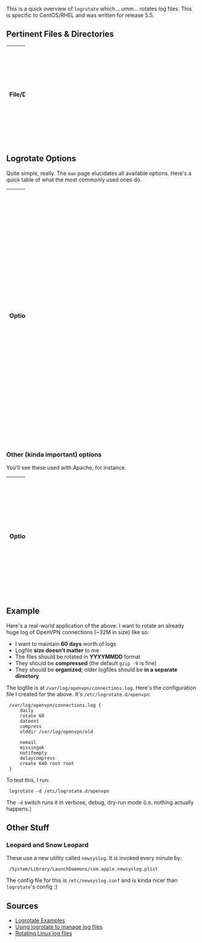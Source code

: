 This is a quick overview of `logrotate` which... umm... rotates log
files. This is specific to CentOS/RHEL and was written for release 5.5.

Pertinent Files & Directories
-----------------------------

<table style="width:10%;">
<colgroup>
<col width="4%" />
<col width="0%" />
<col width="0%" />
<col width="0%" />
<col width="0%" />
<col width="0%" />
<col width="0%" />
<col width="0%" />
<col width="0%" />
<col width="0%" />
</colgroup>
<thead>
<tr class="header">
<th align="left"><p>File/Directory</p></th>
<th align="left"><p>Purpose |-------</p></th>
<th align="left"><p><code>/usr/sbin/logrotate</code></p></th>
<th align="left"><p>The command itself. |-------</p></th>
<th align="left"><p><code>/etc/cron.daily/logrotate</code></p></th>
<th align="left"><p>Bash script that executes the <code>logrotate</code> command every day. |-------</p></th>
<th align="left"><p><code>/etc/logrotate.conf</code> and <code>/etc/logrotate.d/</code></p></th>
<th align="left"><p>Rotation defaults if they are not defined for specific daemons. You can add rotate configs to this file, or put them in <code>/etc/logrotate.d</code> |-------</p></th>
<th align="left"><p><code>/var/lib/logrotate.status</code></p></th>
<th align="left"><p>Show when the specified log files were last rotated. |-------</p></th>
</tr>
</thead>
<tbody>
</tbody>
</table>

Logrotate Options
-----------------

Quite simple, really. The `man` page elucidates all available options.
Here's a quick table of what the most commonly used ones do.

<table style="width:10%;">
<colgroup>
<col width="3%" />
<col width="0%" />
<col width="0%" />
<col width="0%" />
<col width="0%" />
<col width="0%" />
<col width="0%" />
<col width="0%" />
<col width="0%" />
<col width="0%" />
<col width="0%" />
<col width="0%" />
<col width="0%" />
<col width="0%" />
<col width="0%" />
<col width="0%" />
<col width="0%" />
<col width="0%" />
<col width="0%" />
<col width="0%" />
<col width="0%" />
<col width="0%" />
<col width="0%" />
<col width="0%" />
<col width="0%" />
<col width="0%" />
</colgroup>
<thead>
<tr class="header">
<th align="left"><p>Option</p></th>
<th align="left"><p>Purpose |-------</p></th>
<th align="left"><p><code>rotate &lt;number&gt;</code></p></th>
<th align="left"><p>Keep specified number of logfiles before they are deleted and/or emailed to admin |-------</p></th>
<th align="left"><p><code>size=&lt;number&gt;</code></p></th>
<th align="left"><p>Rotate logs when they reach this size.</p>
<ul>
<li>This is done <em>without regard</em> for the last rotated time.</li>
<li>Use <code>minsize &lt;number&gt;</code> if you'd like to balance both time and size.</li>
<li>Bytes are used without a specifier. 100k, 100M are also fine.</li>
</ul>
<p>|-------</p></th>
<th align="left"><p><code>daily</code></p></th>
<th align="left"><p>Rotate daily. This is the default minimum granularity, unless you move <code>/etc/'''cron.daily'''/logrotate</code> to <code>/etc/'''cron.hourly'''/logrotate</code> |------</p></th>
<th align="left"><p><code>weekly</code></p></th>
<th align="left"><p>Rotate weekly |------</p></th>
<th align="left"><p><code>monthly</code></p></th>
<th align="left"><p>Rotate monthly |------</p></th>
<th align="left"><p><code>notifempty</code></p></th>
<th align="left"><p>Don't rotate if empty (the reverse, <code>ifempty</code>, is default) |------</p></th>
<th align="left"><p><code>missingok</code></p></th>
<th align="left"><p>If log file is missing for some reason, move on without error |------</p></th>
<th align="left"><p><code>compress</code></p></th>
<th align="left"><p>Compress logfile after rotation.</p>
<ul>
<li>Default is <code>gzip</code> with <code>-9</code> (maximum) compression.</li>
<li>The choice of compression program can be changed with <code>compresscmd</code> (e.g. <code>compresscmd bzip2</code>).</li>
<li>To pass options (like compression level), use <code>compressoptions</code>.</li>
<li>To change extension of compressed file, use <code>compressext</code></li>
</ul>
<p>|------</p></th>
<th align="left"><p><code>dateext</code></p></th>
<th align="left"><p>Use YYYYMMDD format instead of just tacking on numbers (like <code>.0</code>, <code>.1</code> and so on) to the rotated files. |------</p></th>
<th align="left"><p><code>mail &lt;recipient&gt;</code></p></th>
<th align="left"><p>Email recipient the file that will be deleted after a rotation cycle |------</p></th>
<th align="left"><p><code>create &lt;mode&gt; &lt;owner&gt; &lt;group&gt;</code></p></th>
<th align="left"><p>Create logfiles with the specified permissions and owner:group attributes. |------</p></th>
<th align="left"><p><code>olddir &lt;directory&gt;</code></p></th>
<th align="left"><p>Move all but the newest log file to this directory (nice to keep things organized)</p></th>
</tr>
</thead>
<tbody>
</tbody>
</table>

### Other (kinda important) options

You'll see these used with Apache, for instance.

<table style="width:10%;">
<colgroup>
<col width="2%" />
<col width="0%" />
<col width="0%" />
<col width="0%" />
<col width="0%" />
<col width="0%" />
<col width="0%" />
<col width="0%" />
<col width="0%" />
<col width="0%" />
</colgroup>
<thead>
<tr class="header">
<th align="left"><p>Option</p></th>
<th align="left"><p>Purpose |-------</p></th>
<th align="left"><p><code>prerotate</code></p></th>
<th align="left"><p>Execute the a script <em>before</em> rotating a log. Should end this with <code>endscript</code>. |-------</p></th>
<th align="left"><p><code>postrotate</code></p></th>
<th align="left"><p>Execute the a script <em>after</em> rotating a log. Should end this with <code>endscript</code>. |-------</p></th>
<th align="left"><p><code>sharedscripts</code></p></th>
<th align="left"><p>Make sure that the script(s) specified in <code>prerotate</code> and/or <code>postrotate</code> run just <em>once</em> (i.e. not for <em>every</em> logfile) |------</p></th>
<th align="left"><p><code>delaycompress</code></p></th>
<th align="left"><p>Don't compress yesterday's logfile (if daily... you get the picture)</p></th>
</tr>
</thead>
<tbody>
</tbody>
</table>

Example
-------

Here's a real-world application of the above. I want to rotate an
already huge log of OpenVPN connections (\~32M in size) like so:

-   I want to maintain **60 days** worth of logs
-   Logfile **size doesn't matter** to me
-   The files should be rotated in **YYYYMMDD** format
-   They should be **compressed** (the default `gzip -9` is fine)
-   They should be **organized**; older logfiles should be **in a
    separate directory**

The logfile is at `/var/log/openvpn/connections.log`. Here's the
configuration file I created for the above. It's
`/etc/logrotate.d/openvpn`:

` /var/log/openvpn/connections.log {`  
`     daily`  
`     rotate 60`  
`     dateext`  
`     compress`  
`     olddir /var/log/openvpn/old`  
` `  
`     nomail`  
`     missingok`  
`     notifempty`  
`     delaycompress`  
`     create 640 root root`  
` }`

To test this, I run:

` logrotate -d /etc/logrotate.d/openvpn`

The `-d` switch runs it in verbose, debug, dry-run mode (i.e. nothing
actually happens.)

Other Stuff
-----------

### Leopard and Snow Leopard

These use a new utility called `newsyslog`. It is invoked every minute
by:

` /System/Library/LaunchDaemons/com.apple.newsyslog.plist`

The config file for this is `/etc/newsyslog.conf` and is kinda nicer
than `logrotate`'s config :)

Sources
-------

-   [Logrotate
    Examples](http://www.thegeekstuff.com/2010/07/logrotate-examples/)
-   [Using logrotate to manage log
    files](http://linuxers.org/howto/howto-use-logrotate-manage-log-files)
-   [Rotating Linux log
    files](http://www.ducea.com/2006/06/06/rotating-linux-log-files-part-2-logrotate/)
